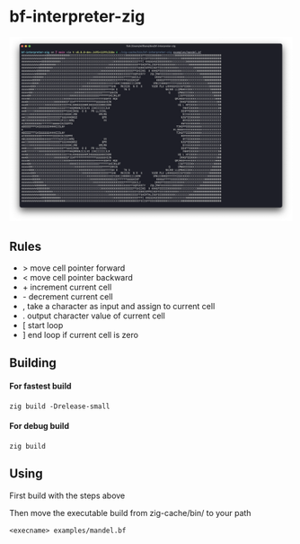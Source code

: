 # bf-interpreter-zig

![example](example.png)

## Rules
- \> move cell pointer forward
- < move cell pointer backward
- \+ increment current cell
- \- decrement current cell
- , take a character as input and assign to current cell
- . output character value of current cell
- [ start loop
- ] end loop if current cell is zero

## Building

#### For fastest build

```shell
zig build -Drelease-small
```

#### For debug build

```shell
zig build
```

## Using

First build with the steps above

Then move the executable build from zig-cache/bin/ to your path

```
<execname> examples/mandel.bf
```
